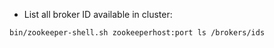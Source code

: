 - List all broker ID available in cluster:
```
bin/zookeeper-shell.sh zookeeperhost:port ls /brokers/ids
```
